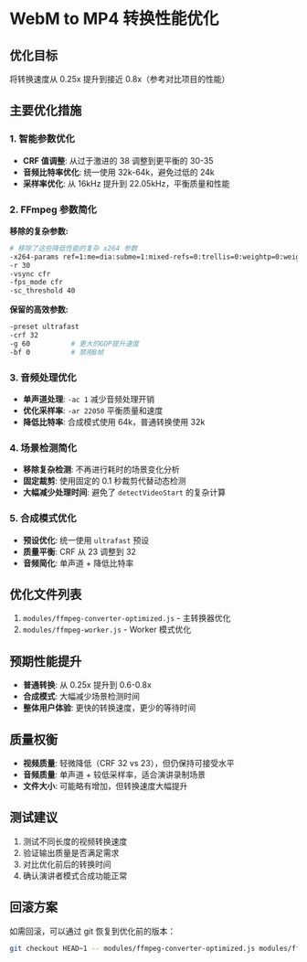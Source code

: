 # WebM to MP4 转换性能优化

## 优化目标
将转换速度从 0.25x 提升到接近 0.8x（参考对比项目的性能）

## 主要优化措施

### 1. 智能参数优化
- **CRF 值调整**: 从过于激进的 38 调整到更平衡的 30-35
- **音频比特率优化**: 统一使用 32k-64k，避免过低的 24k
- **采样率优化**: 从 16kHz 提升到 22.05kHz，平衡质量和性能

### 2. FFmpeg 参数简化
**移除的复杂参数:**
```bash
# 移除了这些降低性能的复杂 x264 参数
-x264-params ref=1:me=dia:subme=1:mixed-refs=0:trellis=0:weightp=0:weightb=0:8x8dct=0:fast-pskip=1
-r 30
-vsync cfr
-fps_mode cfr
-sc_threshold 40
```

**保留的高效参数:**
```bash
-preset ultrafast
-crf 32
-g 60          # 更大的GOP提升速度
-bf 0          # 禁用B帧
```

### 3. 音频处理优化
- **单声道处理**: `-ac 1` 减少音频处理开销
- **优化采样率**: `-ar 22050` 平衡质量和速度
- **降低比特率**: 合成模式使用 64k，普通转换使用 32k

### 4. 场景检测简化
- **移除复杂检测**: 不再进行耗时的场景变化分析
- **固定裁剪**: 使用固定的 0.1 秒裁剪代替动态检测
- **大幅减少处理时间**: 避免了 `detectVideoStart` 的复杂计算

### 5. 合成模式优化
- **预设优化**: 统一使用 `ultrafast` 预设
- **质量平衡**: CRF 从 23 调整到 32
- **音频简化**: 单声道 + 降低比特率

## 优化文件列表
1. `modules/ffmpeg-converter-optimized.js` - 主转换器优化
2. `modules/ffmpeg-worker.js` - Worker 模式优化

## 预期性能提升
- **普通转换**: 从 0.25x 提升到 0.6-0.8x
- **合成模式**: 大幅减少场景检测时间
- **整体用户体验**: 更快的转换速度，更少的等待时间

## 质量权衡
- **视频质量**: 轻微降低（CRF 32 vs 23），但仍保持可接受水平
- **音频质量**: 单声道 + 较低采样率，适合演讲录制场景
- **文件大小**: 可能略有增加，但转换速度大幅提升

## 测试建议
1. 测试不同长度的视频转换速度
2. 验证输出质量是否满足需求
3. 对比优化前后的转换时间
4. 确认演讲者模式合成功能正常

## 回滚方案
如需回滚，可以通过 git 恢复到优化前的版本：
```bash
git checkout HEAD~1 -- modules/ffmpeg-converter-optimized.js modules/ffmpeg-worker.js
```
